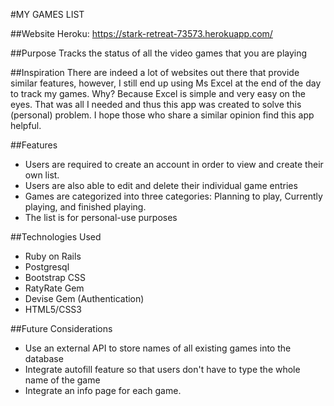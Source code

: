 #MY GAMES LIST

##Website
Heroku: https://stark-retreat-73573.herokuapp.com/

##Purpose
Tracks the status of all the video games that you are playing

##Inspiration
There are indeed a lot of websites out there that provide similar features, however, I still end up using Ms Excel at the end of the day to track my games. Why? Because Excel is simple and very easy on the eyes. That was all I needed and thus this app was created to solve this (personal) problem. I hope those who share a similar opinion find this app helpful.

##Features
* Users are required to create an account in order to view and create their own list.
* Users are also able to edit and delete their individual game entries
* Games are categorized into three categories: Planning to play, Currently playing, and finished playing.
* The list is for personal-use purposes

##Technologies Used
* Ruby on Rails
* Postgresql
* Bootstrap CSS
* RatyRate Gem
* Devise Gem (Authentication)
* HTML5/CSS3

##Future Considerations
* Use an external API to store names of all existing games into the database
* Integrate autofill feature so that users don't have to type the whole name of the game
* Integrate an info page for each game.
